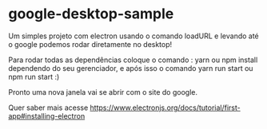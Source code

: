 # google-desktop-sample
Um simples projeto com electron usando o comando loadURL e levando até o google podemos rodar diretamente no desktop!

Para rodar todas as dependências coloque o comando : yarn ou npm install dependendo do seu gerenciador, e após isso o comando yarn run start ou npm run start :)

Pronto uma nova janela vai se abrir com o site do google.

Quer saber mais acesse https://www.electronjs.org/docs/tutorial/first-app#installing-electron 

